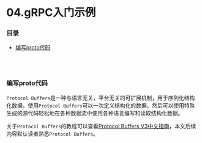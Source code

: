 # 04.gRPC入门示例

### 目录

- [编写proto代码](#编写proto代码)



</br></br>

### 编写proto代码

`Protocol Buffers`是一种与语言无关，平台无关的可扩展机制，用于序列化结构化数据。使用`Protocol Buffers`可以一次定义结构化的数据，然后可以使用特殊生成的源代码轻松地在各种数据流中使用各种语言编写和读取结构化数据。

关于`Protocol Buffers`的教程可以查看[Protocol Buffers V3中文指南](https://www.liwenzhou.com/posts/Go/Protobuf3-language-guide-zh/)，本文后续内容默认读者熟悉`Protocol Buffers`。